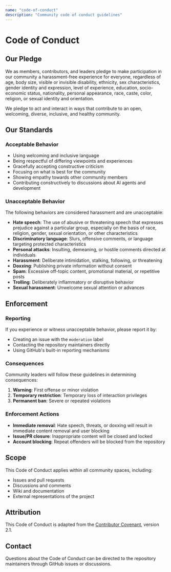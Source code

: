```yaml
---
name: "code-of-conduct"
description: "Community code of conduct guidelines"
---
```


# Code of Conduct

## Our Pledge

We as members, contributors, and leaders pledge to make participation in our community a harassment-free experience for everyone, regardless of age, body size, visible or invisible disability, ethnicity, sex characteristics, gender identity and expression, level of experience, education, socio-economic status, nationality, personal appearance, race, caste, color, religion, or sexual identity and orientation.

We pledge to act and interact in ways that contribute to an open, welcoming, diverse, inclusive, and healthy community.

## Our Standards

### Acceptable Behavior

- Using welcoming and inclusive language
- Being respectful of differing viewpoints and experiences
- Gracefully accepting constructive criticism
- Focusing on what is best for the community
- Showing empathy towards other community members
- Contributing constructively to discussions about AI agents and development

### Unacceptable Behavior

The following behaviors are considered harassment and are unacceptable:

- **Hate speech**: The use of abusive or threatening speech that expresses prejudice against a particular group, especially on the basis of race, religion, gender, sexual orientation, or other characteristics
- **Discriminatory language**: Slurs, offensive comments, or language targeting protected characteristics
- **Personal attacks**: Insulting, demeaning, or hostile comments directed at individuals
- **Harassment**: Deliberate intimidation, stalking, following, or threatening
- **Doxxing**: Publishing private information without consent
- **Spam**: Excessive off-topic content, promotional material, or repetitive posts
- **Trolling**: Deliberately inflammatory or disruptive behavior
- **Sexual harassment**: Unwelcome sexual attention or advances

## Enforcement

### Reporting

If you experience or witness unacceptable behavior, please report it by:
- Creating an issue with the `moderation` label
- Contacting the repository maintainers directly
- Using GitHub's built-in reporting mechanisms

### Consequences

Community leaders will follow these guidelines in determining consequences:

1. **Warning**: First offense or minor violation
2. **Temporary restriction**: Temporary loss of interaction privileges
3. **Permanent ban**: Severe or repeated violations

### Enforcement Actions

- **Immediate removal**: Hate speech, threats, or doxxing will result in immediate content removal and user blocking
- **Issue/PR closure**: Inappropriate content will be closed and locked
- **Account blocking**: Repeat offenders will be blocked from the repository

## Scope

This Code of Conduct applies within all community spaces, including:
- Issues and pull requests
- Discussions and comments
- Wiki and documentation
- External representations of the project

## Attribution

This Code of Conduct is adapted from the [Contributor Covenant](https://www.contributor-covenant.org/), version 2.1.

## Contact

Questions about the Code of Conduct can be directed to the repository maintainers through GitHub issues or discussions.
